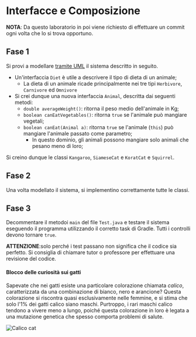# Interfacce e Composizione

**NOTA**: Da questo laboratorio in poi viene richiesto di effettuare un commit ogni volta che lo si trova opportuno.

## Fase 1

Si provi a modellare [tramite UML](https://unibo-lptsi-pss.github.io/08-interfaces/#/13) il sistema descritto in seguito.

- Un'interfaccia `Diet` è utile a descrivere il tipo di dieta di un animale;
    - La dieta di un animale ricade principalmente nei tre tipi `Herbivore`, `Carnivore` ed `Omnivore`
- Si crei dunque una nuova interfaccia `Animal`, descritta dai seguenti metodi:
    - `double averageWeight()`: ritorna il peso medio dell'animale in Kg;
    - `boolean canEatVegetables()`: ritorna `true` se l'animale può mangiare vegetali;
    - `boolean canEat(Animal a)`: ritorna `true` se l'animale (`this`) può mangiare l'animale passato come parametro;
      - In questo dominio, gli animali possono mangiare solo animali che pesano meno di loro;

Si creino dunque le classi `Kangaroo`, `SiameseCat` e `KoratCat` e `Squirrel`.

## Fase 2

Una volta modellato il sistema, si implementino correttamente tutte le classi.

## Fase 3

Decommentare il metodoi `main` del file `Test.java` e testare il sistema eseguendo il programma utilizzando il corretto task di Gradle.
Tutti i controlli devono tornare `true`.

__ATTENZIONE__:solo perché i test passano non significa che il codice sia perfetto.
Si consiglia di chiamare tutor o professore per effettuare una revisione del codice.

#### Blocco delle curiosità sui gatti
Sapevate che nei gatti esiste una particolare colorazione chiamata *calico*,
caratterizzata da una combinazione di bianco, nero e arancione?
Questa colorazione si riscontra quasi esclusivamente nelle femmine,
e si stima che solo l'1% dei gatti calico siano maschi.
Purtroppo, i rari maschi calico tendono a vivere meno a lungo,
poiché questa colorazione in loro è legata a una mutazione genetica che spesso comporta problemi di salute.

![Calico cat](https://upload.wikimedia.org/wikipedia/commons/thumb/9/94/British_shorthair_with_calico_coat_%281%29.jpg/2560px-British_shorthair_with_calico_coat_%281%29.jpg)